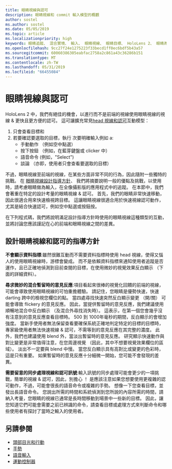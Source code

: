 ```yaml
---
title: 眼睛視線與認可
description: 眼睛視線和 commit 輸入模型的概觀
author: sostel
ms.author: sostel
ms.date: 05/05/2019
ms.topic: article
ms.localizationpriority: high
keywords: 眼睛追蹤、 混合實境、 輸入、 眼睛視線、 眼睛目標、 HoloLens 2、 眼睛為基礎的選取項目
ms.openlocfilehash: 9cc27f24e1275223f33becd1ff0ec6bdf5b43a57
ms.sourcegitcommit: 60060386305eabfac2758a2c861a43c36286b151
ms.translationtype: MT
ms.contentlocale: zh-TW
ms.lasthandoff: 05/31/2019
ms.locfileid: "66455084"
---
```

# <a name="eye-gaze-and-commit"></a>眼睛視線與認可
HoloLens 2 中，我們有絕佳的機會，以進行而不是前端的視線使用眼睛視線的視線 & 更快且更方便的認可。 這可讓擴充常見[head 視線和認可](gaze-and-commit.md)互動模型： 
1. 只會查看目標和 
2. 若要確認要選取的目標，執行 次要明確輸入例如 a:  
   - 手動動作 （例如空中點選）
   - 按下按鈕 （例如，在藍芽鍵盤或 clicker 中）
   - 語音命令 (例如，"Select")
   - 談論 （亦即，使用者只會查看要選取的目標）

不過，眼睛視線至前端的視線，在某些方面非常不同的行為，因此隨附一些獨特的挑戰。 在 [眼睛視線設計指導方針](eye-tracking.md)、 我們將摘要說明一般的優點及挑戰，以使用時，請考慮眼睛做為輸入，在全像攝影版的應用程式中的追蹤。 在本節中，我們會著重在特定的設計考量的眼睛視線 & 認可。
首先，我們的眼睛非常快速移動，因此很適合用來快速檢視跨目標。 這讓眼睛視線很適合用於快速視線認可動作，尤其是結合快速認可，例如空中點選或按鈕按。
   
在下列程式碼，我們將說明滿足設計指導方針時使用的眼睛視線這種類型的互動，並將討論您應該謹記在心的前端和眼睛視線之間的差異。

## <a name="design-guidelines-for-eye-gaze-and-commit"></a>設計眼睛視線和認可的指導方針

**不會顯示資料指標**:雖然很難互動而不需要資料指標時使用 head 視線，使得又惱人的使用眼睛視線時，游標會變成。 而不是依賴資料指標來通知使用者追蹤是否運作，且已正確地偵測到目前查閱的目標，在使用微妙的視覺效果反白顯示 （下面的詳細資料）。

**尋求微妙的混合暫留時的意見反應**:項目看起來很棒的視覺化回饋的前端的視線，可能會導致使用眼睛視線的可怕重擔體驗。 請記住，您眼睛是優勢快速，快速 darting 跨中的檢視您欄位的點。 當四處尋找快速突然反白顯示變更 （開/關） 可能會導致 flickery 的意見反應。 因此，當提供暫留時的意見反應，我們建議使用順暢地混合中反白顯示 （及混合外尋找消失時）。 這表示，在第一個您會幾乎沒有注意到的意見反應查看目標時。 500 到 1000年毫秒的期間，反白顯示的會增加強度。 當新手使用者無法保留查看要確保系統正確地判定特定的目標的目標時，專家級使用者無法快速視線 & 認可，不需等到的意見反應在其完整的濃度。 此外，我們也建議使用 blend 外，當淡出暫留時的意見反應。 研究顯示快速動作與對比變更是非常值得注意，在您周邊視覺 （因此，其中不想要視覺效果欄位的區域）。 淡出不一定要與 blend 中慢。 當您反白顯示具有高對比或變更的色彩時，這是只有重要。 如果暫留時的意見反應十分細微一開始，您可能不會發現的差異。

**需要留意的同步處理視線和認可訊號**:輸入訊號的同步處理可能會更少的一項挑戰，簡單的視線 & 認可，因此，別擔心 ！ 是應該注意如果您想要使用更複雜的認可動作，不過，可能會很長的語音命令或複雜的手勢。 想像一下您查看目標，並發出長語音命令。 您說出所需的時間和系統偵測到您所說的內容所需的時間，請納入考量，您眼睛的視線已通常是長時間移動到場景中一些新的目標。 因此，讓您知道它們可能會需要之前已辨識的命令，請查看目標或處理方式來判斷命令和哪些使用者有探討了當時之輸入的使用者。

## <a name="see-also"></a>另請參閱
* [頭部目光和行動](gaze-and-commit.md)
* [手勢](gestures.md)
* [語音輸入](voice-design.md)
* [運動控制器](motion-controllers.md)
